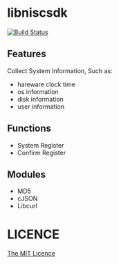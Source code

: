 # libniscsdk

[![Build Status](https://travis-ci.org/nisc-code/libniscsdk.svg?branch=master)](https://travis-ci.org/nisc-code/libniscsdk)

## Features

Collect System Information, Such as:

- hareware clock time
- os information
- disk information
- user information

## Functions

- System Register
- Confirm Register

## Modules

- MD5
- cJSON
- Libcurl

# LICENCE

[The MIT Licence](https://github.com/nisc-code/libniscsdk/blob/master/LICENSE)
